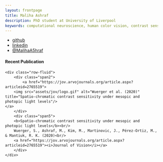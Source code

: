 ```yaml
---
layout: frontpage
title: Maliha Ashraf
description: PhD student at University of Liverpool
keywords: computational neuroscience, human color vision, contrast sensitivity
---
```


<div class="navbar">
  <div class="navbar-inner">
      <ul class="nav">  
          <li><a href="https://github.com/MalihaAshraf">github</a></li>
		  <li><a href="https://www.linkedin.com/in/malihaashraf/">linkedin</a></li>
		  <li><a href="https://twitter.com/MalihaA5hraf">@MalihaA5hraf</a></li>
      </ul>
  </div>
</div>

<div class="container">
<h4><a name="contact"></a>Recent Publication</h4>

    <div class="row-fluid">
        <div class="span2">
            <a href="https://jov.arvojournals.org/article.aspx?articleid=2765519">
        <img src="assets/jov/logo.gif" alt="Wuerger et al. (2020)" title="Spatio-chromatic contrast sensitivity under mesopic and photopic light levels"/>
    </a>
        </div>
        <div class="span5">
        <b>Spatio-chromatic contrast sensitivity under mesopic and photopic light levels</b><br/>
		Wuerger, S., Ashraf, M., Kim, M., Martinovic, J., Pérez-Ortiz, M., & Mantiuk, R. K. (2020)<br/>
		<a href="https://jov.arvojournals.org/article.aspx?articleid=2765519"><i>Journal of Vision</i></a>
        </div>
    </div>
</div>

